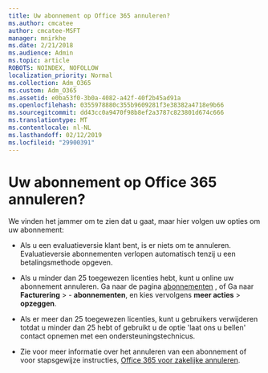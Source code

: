 ```yaml
---
title: Uw abonnement op Office 365 annuleren?
ms.author: cmcatee
author: cmcatee-MSFT
manager: mnirkhe
ms.date: 2/21/2018
ms.audience: Admin
ms.topic: article
ROBOTS: NOINDEX, NOFOLLOW
localization_priority: Normal
ms.collection: Adm_O365
ms.custom: Adm_O365
ms.assetid: e0ba53f0-3b0a-4082-a42f-40f2b45ad91a
ms.openlocfilehash: 0355978880c355b9609281f3e38382a4718e9b66
ms.sourcegitcommit: dd43cc0a9470f98b8ef2a3787c823801d674c666
ms.translationtype: MT
ms.contentlocale: nl-NL
ms.lasthandoff: 02/12/2019
ms.locfileid: "29900391"
---
```

# <a name="canceling-your-office-365-subscription"></a>Uw abonnement op Office 365 annuleren?

We vinden het jammer om te zien dat u gaat, maar hier volgen uw opties om uw abonnement:
  
- Als u een evaluatieversie klant bent, is er niets om te annuleren. Evaluatieversie abonnementen verlopen automatisch tenzij u een betalingsmethode opgeven.
    
- Als u minder dan 25 toegewezen licenties hebt, kunt u online uw abonnement annuleren. Ga naar de pagina [abonnementen](https://go.microsoft.com/fwlink/p/?linkid=842054) , of Ga naar **Facturering** \> - **abonnementen**, en kies vervolgens **meer acties** \> **opzeggen**.
    
- Als er meer dan 25 toegewezen licenties, kunt u gebruikers verwijderen totdat u minder dan 25 hebt of gebruikt u de optie 'laat ons u bellen' contact opnemen met een ondersteuningstechnicus.
    
- Zie voor meer informatie over het annuleren van een abonnement of voor stapsgewijze instructies, [Office 365 voor zakelijke annuleren](https://support.office.com/article/b1bc0bef-4608-4601-813a-cdd9f746709a).
    

